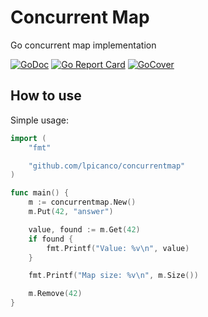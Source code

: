 # Concurrent Map
Go concurrent map implementation

[![GoDoc](https://godoc.org/github.com/lpicanco/concurrentmap?status.svg)](https://godoc.org/github.com/lpicanco/concurrentmap)
[![Go Report Card](https://goreportcard.com/badge/github.com/lpicanco/concurrentmap)](https://goreportcard.com/report/github.com/lpicanco/concurrentmap)
[![GoCover](http://gocover.io/_badge/github.com/lpicanco/concurrentmap)](http://gocover.io/github.com/lpicanco/concurrentmap)

## How to use

Simple usage:

```go
import (
	"fmt"

	"github.com/lpicanco/concurrentmap"
)

func main() {
	m := concurrentmap.New()
	m.Put(42, "answer")

	value, found := m.Get(42)
	if found {
		fmt.Printf("Value: %v\n", value)
	}

	fmt.Printf("Map size: %v\n", m.Size())

	m.Remove(42)
}
```
